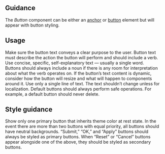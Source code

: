 ## Guidance
The *Button* component can be either an [anchor](https://developer.mozilla.org/en-US/docs/Web/HTML/Element/a) or [button](https://developer.mozilla.org/en-US/docs/Web/HTML/Element/button) element but will appear with button styling.

## Usage
Make sure the button text conveys a clear purpose to the user. Button text must describe the action the button will perform and should include a verb. Use concise, specific, self-explanatory text — usually a single word. Buttons should always include a noun if there is any room for interpretation about what the verb operates on. If the button’s text content is dynamic, consider how the button will resize and what will happen to components around it. Use only a single line of text. The text shouldn’t change unless for localization. Default buttons should always perform safe operations. For example, a default button should never delete.

## Style guidance
Show only one primary button that inherits theme color at rest state. In the event there are more than two buttons with equal priority, all buttons should have neutral backgrounds. “Submit,” “OK,” and “Apply” buttons should always be styled as primary buttons. When “Reset” or “Cancel” buttons appear alongside one of the above, they should be styled as secondary buttons.
